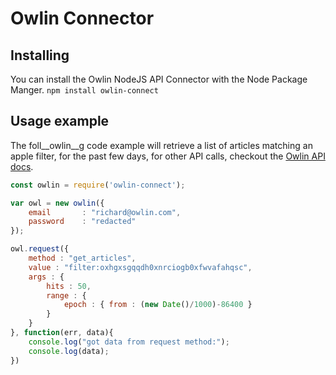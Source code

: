 # Owlin Connector

## Installing
You can install the Owlin NodeJS API Connector with the Node Package Manger.
```npm install owlin-connect```

## Usage example
The foll__owlin__g code example will retrieve a list of articles matching an apple filter, for the past few days, for other API calls, checkout the [Owlin API docs](https://github.com/owlin/owlin-apidocs).

```Javascript
const owlin = require('owlin-connect');

var owl = new owlin({
    email       : "richard@owlin.com",
    password    : "redacted"
});

owl.request({
    method : "get_articles",
    value : "filter:oxhgxsgqqdh0xnrciogb0xfwvafahqsc",
    args : {
        hits : 50,
        range : {
            epoch : { from : (new Date()/1000)-86400 }
        }
    }
}, function(err, data){
    console.log("got data from request method:");
    console.log(data);
})
```
